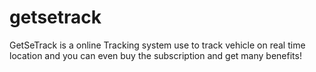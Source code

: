 # getsetrack
GetSeTrack is a online Tracking system use to track vehicle on real time location and you can even buy the subscription and get many benefits! 
